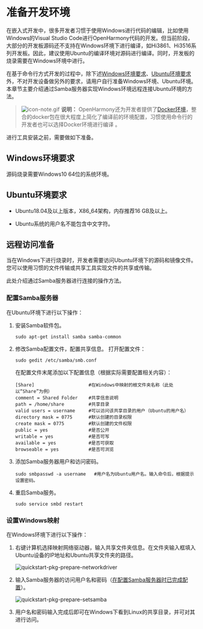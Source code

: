 # 准备开发环境


在嵌入式开发中，很多开发者习惯于使用Windows进行代码的编辑，比如使用Windows的Visual Studio Code进行OpenHarmony代码的开发。但当前阶段，大部分的开发板源码还不支持在Windows环境下进行编译，如Hi3861、Hi3516系列开发板。因此，建议使用Ubuntu的编译环境对源码进行编译。同时，开发板的烧录需要在Windows环境中进行。

在基于命令行方式开发的过程中，除下述[Windows环境要求](#windows环境要求)、[Ubuntu环境要求](#ubuntu环境要求)外，不对开发设备做另外的要求，请用户自行准备Windows环境、Ubuntu环境。本章节主要介绍通过Samba服务器实现Windows环境远程连接Ubuntu环境的方法。


> ![icon-note.gif](public_sys-resources/icon-note.gif) **说明：**
> OpenHarmony还为开发者提供了[Docker环境](../get-code/gettools-acquire.md)，整合的docker包在很大程度上简化了编译前的环境配置，习惯使用命令行的开发者也可以选择Docker环境进行编译 。


进行工具安装之前，需要做如下准备。


## Windows环境要求

源码烧录需要Windows10 64位的系统环境。


## Ubuntu环境要求

- Ubuntu18.04及以上版本，X86_64架构，内存推荐16 GB及以上。

- Ubuntu系统的用户名不能包含中文字符。


## 远程访问准备

当在Windows下进行烧录时，开发者需要访问Ubuntu环境下的源码和镜像文件。您可以使用习惯的文件传输或共享工具实现文件的共享或传输。

此处介绍通过Samba服务器进行连接的操作方法。


### 配置Samba服务器

在Ubuntu环境下进行以下操作：

1. 安装Samba软件包。
   
   ```
   sudo apt-get install samba samba-common
   ```

2. 修改Samba配置文件，配置共享信息。
     打开配置文件：
     
   ```
   sudo gedit /etc/samba/smb.conf   
   ```

   在配置文件末尾添加以下配置信息（根据实际需要配置相关内容）：

   
   ```
   [Share]                    #在Windows中映射的根文件夹名称（此处以“Share”为例）
   comment = Shared Folder    #共享信息说明
   path = /home/share         #共享目录
   valid users = username     #可以访问该共享目录的用户（Ubuntu的用户名）
   directory mask = 0775      #默认创建的目录权限
   create mask = 0775         #默认创建的文件权限
   public = yes               #是否公开
   writable = yes             #是否可写
   available = yes            #是否可获取
   browseable = yes           #是否可浏览
   ```

3. 添加Samba服务器用户和访问密码。
   
   ```
   sudo smbpasswd -a username   #用户名为Ubuntu用户名。输入命令后，根据提示设置密码。
   ```

4. 重启Samba服务。
   
   ```
   sudo service smbd restart
   ```


### 设置Windows映射

在Windows环境下进行以下操作：

1. 右键计算机选择映射网络驱动器，输入共享文件夹信息。在文件夹输入框填入Ubuntu设备的IP地址和Ubuntu共享文件夹的路径。

   ![quickstart-pkg-prepare-networkdriver](figures/quickstart-pkg-prepare-networkdriver.png)

2. 输入Samba服务器的访问用户名和密码（[在配置Samba服务器时已完成配置](#配置samba服务器)）。

   ![quickstart-pkg-prepare-setsamba](figures/quickstart-pkg-prepare-setsamba.png)

3. 用户名和密码输入完成后即可在Windows下看到Linux的共享目录，并可对其进行访问。

